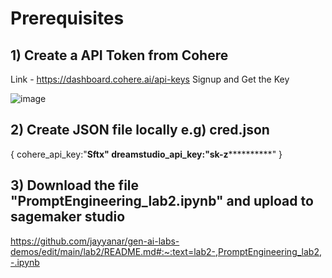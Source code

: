 # Prerequisites


## 1) Create a API Token from Cohere

Link - https://dashboard.cohere.ai/api-keys Signup and Get the Key

![image](https://github.com/jayyanar/gen-ai-labs-demos/assets/12956021/4dbc0c34-fba8-43cb-a17c-e676b56f1cf0)


## 2) Create JSON file locally e.g) cred.json

{
cohere_api_key:"********************Sftx"
dreamstudio_api_key:"sk-z******************************"
}


## 3) Download the file "PromptEngineering_lab2.ipynb" and upload to sagemaker studio

https://github.com/jayyanar/gen-ai-labs-demos/edit/main/lab2/README.md#:~:text=lab2-,PromptEngineering_lab2,-.ipynb
